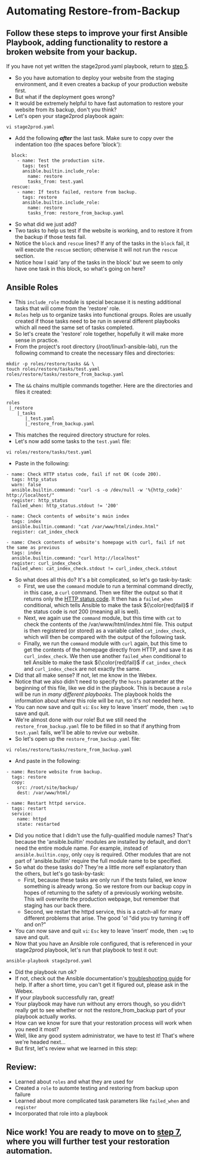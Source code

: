 # Automating Restore-from-Backup
## Follow these steps to improve your first Ansible Playbook, adding functionality to restore a broken website from your backup.
If you have not yet written the stage2prod.yaml playbook, return to [step 5](./5_write_playbooks.md).
* So you have automation to deploy your website from the staging environment, and it even creates a backup of your production website first.
* But what if the deployment goes wrong?
* It would be extremely helpful to have fast automation to restore your website from its backup, don't you think?
* Let's open your stage2prod playbook again:
```
vi stage2prod.yaml
```
* Add the following <i><b>after</i></b> the last task. Make sure to copy over the indentation too (the spaces before 'block'):
```
  block:
    - name: Test the production site.
      tags: test
      ansible.builtin.include_role:
        name: restore
        tasks_from: test.yaml
  rescue:
    - name: If tests failed, restore from backup.
      tags: restore
      ansible.builtin.include_role:
        name: restore
        tasks_from: restore_from_backup.yaml
```
* So what did we just add? 
* Two tasks to help us test if the website is working, and to restore it from the backup if those tests fail.
* Notice the `block` and `rescue` lines? If any of the tasks in the `block` fail, it will execute the `rescue` section; otherwise it will not run the `rescue` section.
* Notice how I said 'any of the tasks in the block' but we seem to only have one task in this block, so what's going on here?
## Ansible Roles
* This `include_role` module is special because it is nesting additional tasks that will come from the 'restore' role.
* `Roles` help us to organize tasks into functional groups. Roles are usually created if those tasks need to be run in several different playbooks which all need the same set of tasks completed.
* So let's create the 'restore' role together, hopefully it will make more sense in practice.
* From the project's root directory (/root/linux1-ansible-lab), run the following command to create the necessary files and directories:
```
mkdir -p roles/restore/tasks && \
touch roles/restore/tasks/test.yaml roles/restore/tasks/restore_from_backup.yaml
```
* The `&&` chains multiple commands together. Here are the directories and files it created:
```
roles
 |_restore
    |_tasks
       |_test.yaml
       |_restore_from_backup.yaml
```
* This matches the required directory structure for roles.
* Let's now add some tasks to the `test.yaml` file:
```
vi roles/restore/tasks/test.yaml
```
* Paste in the following:
```
- name: Check HTTP status code, fail if not OK (code 200).
  tags: http_status
  warn: false
  ansible.builtin.command: "curl -s -o /dev/null -w '%{http_code}' http://localhost/"
  register: http_status
  failed_when: http_status.stdout != '200'

- name: Check contents of website's main index
  tags: index
  ansible.builtin.command: "cat /var/www/html/index.html"
  register: cat_index_check

- name: Check contents of website's homepage with curl, fail if not the same as previous
  tags: index
  ansible.builtin.command: "curl http://localhost"
  register: curl_index_check
  failed_when: cat_index_check.stdout != curl_index_check.stdout
```
* So what does all this do? It's a bit complicated, so let's go task-by-task:
    * First, we use the `command` module to run a terminal command directly, in this case, a `curl` command. Then we filter the output so that it returns only the [HTTP status code](https://www.semrush.com/blog/http-status-codes/?kw=&cmp=US_SRCH_DSA_Blog_EN&label=dsa_pagefeed&Network=g&Device=c&utm_content=622080552390&kwid=dsa-1754723155433&cmpid=18348486859&agpid=145169429990&BU=Core&extid=60113851316&adpos=&gclid=CjwKCAiA_6yfBhBNEiwAkmXy525fWG7dbu1RmmgnLMDdt_J4jXij5pmM89U7_Ue7F8nXPSmOVX_JeBoCFjEQAvD_BwE). It then has a `failed_when` conditional, which tells Ansible to make the task ${\color{red}fail}$ if the status code is <i>not</i> 200 (meaning all is well). 
    * Next, we again use the `command` module, but this time with `cat` to check the contents of the /var/www/html/index.html file. This output is then registered (or stored) as a variable called `cat_index_check`, which will then be compared with the output of the following task.
    * Finally, we run the `command` module with `curl` again, but this time to get the contents of the homepage directly from HTTP, and save it as `curl_index_check`. We then use another `failed_when` conditional to tell Ansible to make the task ${\color{red}fail}$ if `cat_index_check` and `curl_index_check` are not exactly the same.
* Did that all make sense? If not, let me know in the Webex.
* Notice that we also didn't need to specify the `hosts` parameter at the beginning of this file, like we did in the playbook. This is because a `role` will be run in <i>many different playbooks</i>. The playbook holds the information about <i>where</i> this role will be run, so it's not needed here.
* You can now save and quit `vi`: `Esc` key to leave 'insert' mode, then `:wq` to save and quit.
* We're almost done with our role! But we still need the `restore_from_backup.yaml` file to be filled in so that if anything from `test.yaml` fails, we'll be able to revive our website.
* So let's open up the `restore_from_backup.yaml` file:
```
vi roles/restore/tasks/restore_from_backup.yaml
```
* And paste in the following:
```
- name: Restore website from backup.
  tags: restore
  copy: 
    src: /root/site/backup/
    dest: /var/www/html/

- name: Restart httpd service.
  tags: restart
  service:
    name: httpd
    state: restarted
```
* Did you notice that I didn't use the fully-qualified module names? That's because the 'ansible.builtin' modules are installed by default, and don't need the entire module name. For example, instead of `ansible.builtin.copy`, only `copy` is required. Other modules that are not part of 'ansible.builtin' require the full module name to be specified.
* So what do these tasks do? They're a little more self explanatory than the others, but let's go task-by-task:
    * First, because these tasks are only run if the tests failed, we know something is already wrong. So we restore from our backup copy in hopes of returning to the safety of a previously working website. This will overwrite the production webpage, but remember that staging has our back there.
    * Second, we restart the httpd service, this is a catch-all for many different problems that arise. The good 'ol "did you try turning it off and on?"
* You can now save and quit `vi`: `Esc` key to leave 'insert' mode, then `:wq` to save and quit.
* Now that you have an Ansible role configured, that is referenced in your stage2prod playbook, let's run that playbook to test it out:
```
ansible-playbook stage2prod.yaml
```
* Did the playbook run ok? 
* If not, check out the Ansible documentation's [troubleshooting guide](https://docs.ansible.com/ansible-tower/2.2.0/html/administration/troubleshooting.html) for help. If after a short time, you can't get it figured out, please ask in the Webex.
* If your playbook successfully ran, great!
* Your playbook may have run without any errors though, so you didn't really get to see whether or not the restore_from_backup part of your playbook actually works. 
* How can we know for sure that your restoration process will work when you need it most?
* Well, like any good system administrator, we have to test it! That's where we're headed next...
* But first, let's review what we learned in this step:
## Review:
* Learned about `roles` and what they are used for
* Created a `role` to automte testing and restoring from backup upon failure
* Learned about more complicated task parameters like `failed_when` and `register`
* Incorporated that role into a playbook

## Nice work! You are ready to move on to [step 7](./test_restore.md), where you will further test your restoration automation.
